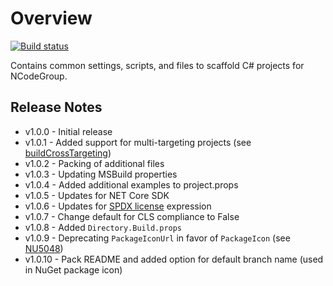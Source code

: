 [buildCrossTargeting]: https://github.com/Microsoft/msbuild/issues/1860
[SPDX license]: https://github.com/NuGet/Home/wiki/Packaging-License-within-the-nupkg-(Technical-Spec)#license-expression-pack
[NU5048]: https://aka.ms/deprecateIconUrl

# Overview

[![Build status](https://ci.appveyor.com/api/projects/status/fwoj34tnk343gg4e/branch/master?svg=true)](https://ci.appveyor.com/project/polewskm/ncode-projectsettings-scaffold/branch/master)

Contains common settings, scripts, and files to scaffold C# projects for NCodeGroup.

## Release Notes

* v1.0.0 - Initial release
* v1.0.1 - Added support for multi-targeting projects (see [buildCrossTargeting])
* v1.0.2 - Packing of additional files
* v1.0.3 - Updating MSBuild properties
* v1.0.4 - Added additional examples to project.props
* v1.0.5 - Updates for NET Core SDK
* v1.0.6 - Updates for [SPDX license] expression
* v1.0.7 - Change default for CLS compliance to False
* v1.0.8 - Added `Directory.Build.props`
* v1.0.9 - Deprecating `PackageIconUrl` in favor of `PackageIcon` (see [NU5048])
* v1.0.10 - Pack README and added option for default branch name (used in NuGet package icon)